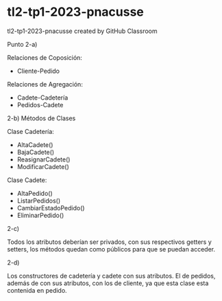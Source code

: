 # tl2-tp1-2023-pnacusse
tl2-tp1-2023-pnacusse created by GitHub Classroom

Punto 2-a)

Relaciones de Coposición:

* Cliente-Pedido 
  
Relaciones de Agregación:

* Cadete-Cadetería
* Pedidos-Cadete

2-b) Métodos de Clases

Clase Cadetería:
- AltaCadete()
- BajaCadete()
- ReasignarCadete()
- ModificarCadete()

Clase Cadete:
- AltaPedido()
- ListarPedidos()
- CambiarEstadoPedido()
- EliminarPedido()

2-c)

Todos los atributos deberían ser privados, con sus respectivos getters y setters, los métodos quedan como públicos para que se puedan acceder.

2-d)

Los constructores de cadetería y cadete con sus atributos. El de pedidos, además de con sus atributos, con los de cliente, ya que esta clase esta contenida en pedido.
